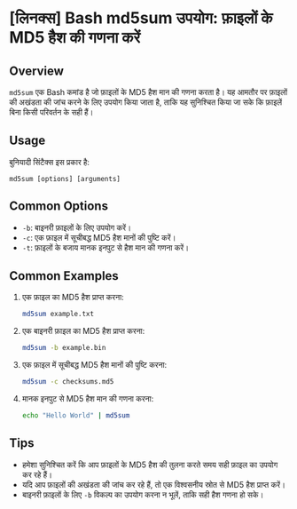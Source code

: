 # [लिनक्स] Bash md5sum उपयोग: फ़ाइलों के MD5 हैश की गणना करें

## Overview
`md5sum` एक Bash कमांड है जो फ़ाइलों के MD5 हैश मान की गणना करता है। यह आमतौर पर फ़ाइलों की अखंडता की जांच करने के लिए उपयोग किया जाता है, ताकि यह सुनिश्चित किया जा सके कि फ़ाइलें बिना किसी परिवर्तन के सही हैं।

## Usage
बुनियादी सिंटैक्स इस प्रकार है:
```
md5sum [options] [arguments]
```

## Common Options
- `-b`: बाइनरी फ़ाइलों के लिए उपयोग करें।
- `-c`: एक फ़ाइल में सूचीबद्ध MD5 हैश मानों की पुष्टि करें।
- `-t`: फ़ाइलों के बजाय मानक इनपुट से हैश मान की गणना करें।

## Common Examples
1. एक फ़ाइल का MD5 हैश प्राप्त करना:
   ```bash
   md5sum example.txt
   ```

2. एक बाइनरी फ़ाइल का MD5 हैश प्राप्त करना:
   ```bash
   md5sum -b example.bin
   ```

3. एक फ़ाइल में सूचीबद्ध MD5 हैश मानों की पुष्टि करना:
   ```bash
   md5sum -c checksums.md5
   ```

4. मानक इनपुट से MD5 हैश मान की गणना करना:
   ```bash
   echo "Hello World" | md5sum
   ```

## Tips
- हमेशा सुनिश्चित करें कि आप फ़ाइलों के MD5 हैश की तुलना करते समय सही फ़ाइल का उपयोग कर रहे हैं।
- यदि आप फ़ाइलों की अखंडता की जांच कर रहे हैं, तो एक विश्वसनीय स्रोत से MD5 हैश प्राप्त करें।
- बाइनरी फ़ाइलों के लिए `-b` विकल्प का उपयोग करना न भूलें, ताकि सही हैश गणना हो सके।